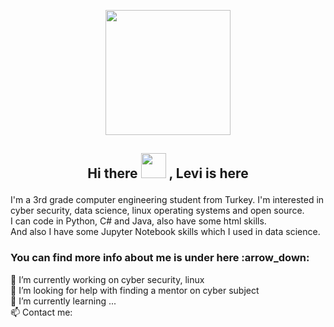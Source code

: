 <p align="center">  <img src="https://media.giphy.com/media/SmwsaXanCdOxy/giphy.gif" width="200" height="200">
<h2> <p align="center"> Hi there <img src="https://raw.githubusercontent.com/blackcater/blackcater/master/images/Hi.gif" width="40" height="40" > , Levi is here </h2>

I'm a 3rd grade computer engineering student from Turkey. I'm interested in cyber security, data science, linux operating systems and open source. <br>
I can code in Python, C# and Java, also have some html skills. <br>
And also I have some Jupyter Notebook skills which I used in data science. <br>
<h3> You can find more info about me is under here :arrow_down: </h3>
🔭 I’m currently working on cyber security, linux <br>
🤔 I’m looking for help with finding a mentor on cyber subject <br>
🌱 I’m currently learning ... <br>
📫 Contact me: <a href="turan.kilic.bm@gmail.com"> <br>


<!--
**levi-ackermn/levi-ackermn** is a ✨ _special_ ✨ repository because its `README.md` (this file) appears on your GitHub profile.

Here are some ideas to get you started:

-
- 
- 👯 I’m looking to collaborate on ...
- 💬 Ask me about ...
- 😄 Pronouns: ...
- ⚡ Fun fact: ...
-->
